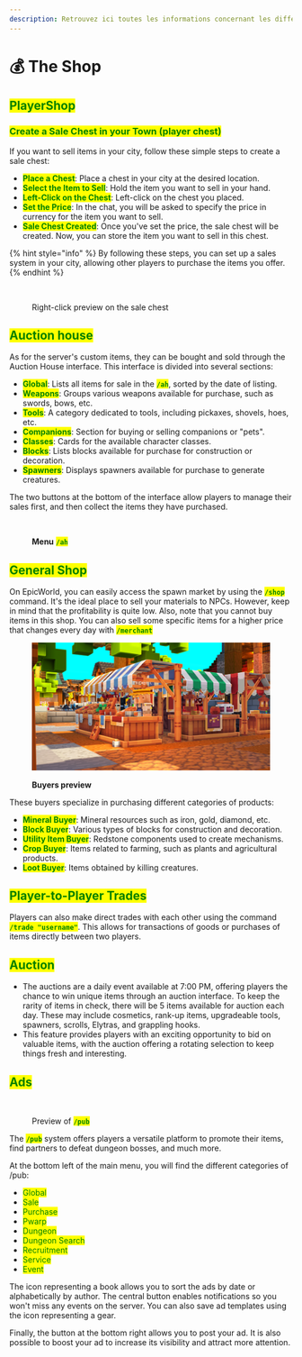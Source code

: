 ```yaml
---
description: Retrouvez ici toutes les informations concernant les différents commerces
---
```


# 💰 The Shop

## <mark style="color:green;">PlayerShop</mark>

### <mark style="color:green;">Create a Sale Chest in your Town (player chest)</mark>

If you want to sell items in your city, follow these simple steps to create a sale chest:

* <mark style="color:green;">**Place a Chest**</mark>: Place a chest in your city at the desired location.
* <mark style="color:green;">**Select the Item to Sell**</mark>: Hold the item you want to sell in your hand.
* <mark style="color:green;">**Left-Click on the Chest**</mark>: Left-click on the chest you placed.
* <mark style="color:green;">**Set the Price**</mark>: In the chat, you will be asked to specify the price in currency for the item you want to sell.
* <mark style="color:green;">**Sale Chest Created**</mark>: Once you've set the price, the sale chest will be created. Now, you can store the item you want to sell in this chest.

{% hint style="info" %}
By following these steps, you can set up a sales system in your city, allowing other players to purchase the items you offer.
{% endhint %}

<figure><img src="../.gitbook/assets/Capture d&#x27;écran 2024-12-03 154643.png" alt=""><figcaption><p>Right-click preview on the sale chest</p></figcaption></figure>

## <mark style="color:green;">Auction house</mark>

As for the server's custom items, they can be bought and sold through the Auction House interface. This interface is divided into several sections:

* <mark style="color:green;">**Global**</mark>: Lists all items for sale in the <mark style="color:green;">**`/ah`**</mark>, sorted by the date of listing.
* <mark style="color:green;">**Weapons**</mark>: Groups various weapons available for purchase, such as swords, bows, etc.
* <mark style="color:green;">**Tools**</mark>: A category dedicated to tools, including pickaxes, shovels, hoes, etc.
* <mark style="color:green;">**Companions**</mark>: Section for buying or selling companions or "pets".
* <mark style="color:green;">**Classes**</mark>: Cards for the available character classes.
* <mark style="color:green;">**Blocks**</mark>: Lists blocks available for purchase for construction or decoration.
* <mark style="color:green;">**Spawners**</mark>: Displays spawners available for purchase to generate creatures.

The two buttons at the bottom of the interface allow players to manage their sales first, and then collect the items they have purchased.

<figure><img src="../.gitbook/assets/Capture d&#x27;écran 2024-12-12 173144.png" alt=""><figcaption><p><strong>Menu</strong> <mark style="color:green;"><strong><code>/ah</code></strong></mark></p></figcaption></figure>

## <mark style="color:green;">General Shop</mark>

On EpicWorld, you can easily access the spawn market by using the <mark style="color:green;">**`/shop`**</mark> command. It's the ideal place to sell your materials to NPCs. However, keep in mind that the profitability is quite low. Also, note that you cannot buy items in this shop. You can also sell some specific items for a higher price that changes every day with <mark style="color:green;">**`/merchant`**</mark>

<figure><img src="../.gitbook/assets/image (4).png" alt=""><figcaption><p><strong>Buyers preview</strong></p></figcaption></figure>



These buyers specialize in purchasing different categories of products:

* <mark style="color:green;">**Mineral Buyer**</mark>: Mineral resources such as iron, gold, diamond, etc.
* <mark style="color:green;">**Block Buyer**</mark>: Various types of blocks for construction and decoration.
* <mark style="color:green;">**Utility Item Buyer**</mark>: Redstone components used to create mechanisms.
* <mark style="color:green;">**Crop Buyer**</mark>: Items related to farming, such as plants and agricultural products.
* <mark style="color:green;">**Loot Buyer**</mark>: Items obtained by killing creatures.

## <mark style="color:green;">**Player-to-Player Trades**</mark>

Players can also make direct trades with each other using the command <mark style="color:green;">**`/trade "username"`**</mark>. This allows for transactions of goods or purchases of items directly between two players.

## <mark style="color:green;">Auction</mark>

* The auctions are a daily event available at 7:00 PM, offering players the chance to win unique items through an auction interface. To keep the rarity of items in check, there will be 5 items available for auction each day. These may include cosmetics, rank-up items, upgradeable tools, spawners, scrolls, Elytras, and grappling hooks.
* This feature provides players with an exciting opportunity to bid on valuable items, with the auction offering a rotating selection to keep things fresh and interesting.

## <mark style="color:green;">Ads</mark>

<figure><img src="../.gitbook/assets/Capture d&#x27;écran 2024-12-03 161622.png" alt=""><figcaption><p>Preview of <mark style="color:green;"><strong><code>/pub</code></strong></mark></p></figcaption></figure>

The <mark style="color:green;">**`/pub`**</mark> system offers players a versatile platform to promote their items, find partners to defeat dungeon bosses, and much more.

At the bottom left of the main menu, you will find the different categories of /pub:

* <mark style="color:green;">Global</mark>
* <mark style="color:green;">Sale</mark>
* <mark style="color:green;">Purchase</mark>
* <mark style="color:green;">Pwarp</mark>
* <mark style="color:green;">Dungeon</mark>
* <mark style="color:green;">Dungeon Search</mark>
* <mark style="color:green;">Recruitment</mark>
* <mark style="color:green;">Service</mark>
* <mark style="color:green;">Event</mark>

The icon representing a book allows you to sort the ads by date or alphabetically by author. The central button enables notifications so you won't miss any events on the server. You can also save ad templates using the icon representing a gear.

Finally, the button at the bottom right allows you to post your ad. It is also possible to boost your ad to increase its visibility and attract more attention.
